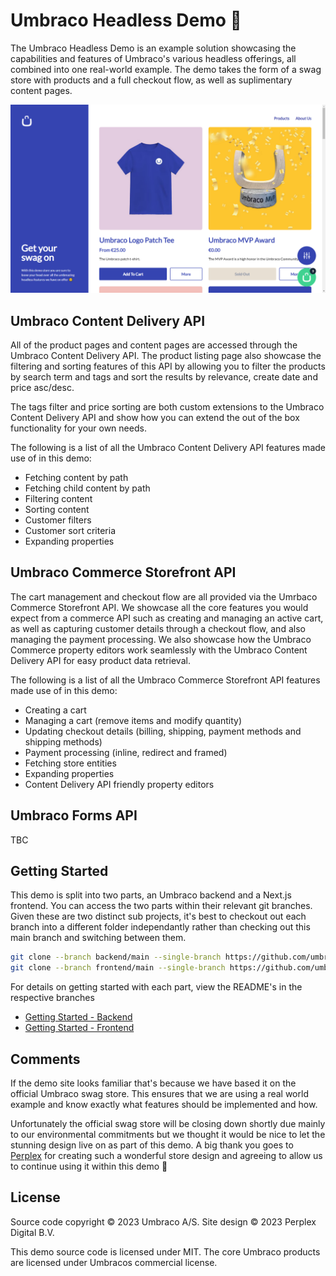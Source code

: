 # Umbraco Headless Demo 🦄

The Umbraco Headless Demo is an example solution showcasing the capabilities and features of Umbraco's various headless offerings, all combined into one real-world example. The demo takes the form of a swag store with products and a full checkout flow, as well as suplimentary content pages. 

![Homepage](assets/products.png)

## Umbraco Content Delivery API

All of the product pages and content pages are accessed through the Umbraco Content Delivery API. The product listing page also showcase the filtering and sorting features of this API by allowing you to filter the products by search term and tags and sort the results by relevance, create date and price asc/desc.

The tags filter and price sorting are both custom extensions to the Umbraco Content Delivery API and show how you can extend the out of the box functionality for your own needs.

The following is a list of all the Umbraco Content Delivery API features made use of in this demo:

* Fetching content by path
* Fetching child content by path
* Filtering content
* Sorting content
* Customer filters
* Customer sort criteria
* Expanding properties

## Umbraco Commerce Storefront API

The cart management and checkout flow are all provided via the Umrbaco Commerce Storefront API. We showcase all the core features you would expect from a commerce API such as creating and managing an active cart, as well as capturing customer details through a checkout flow, and also managing the payment processing. We also showcase how the Umbraco Commerce property editors work seamlessly with the Umbraco Content Delivery API for easy product data retrieval.

The following is a list of all the Umbraco Commerce Storefront API features made use of in this demo:

* Creating a cart
* Managing a cart (remove items and modify quantity)
* Updating checkout details (billing, shipping, payment methods and shipping methods)
* Payment processing (inline, redirect and framed)
* Fetching store entities
* Expanding properties
* Content Delivery API friendly property editors

## Umbraco Forms API

TBC

## Getting Started

This demo is split into two parts, an Umbraco backend and a Next.js frontend. You can access the two parts within their relevant git branches. Given these are two distinct sub projects, it's best to checkout out each branch into a different folder independantly rather than checking out this main branch and switching between them.

```bash
git clone --branch backend/main --single-branch https://github.com/umbraco/Umbraco.Headless.Demo.git backend
git clone --branch frontend/main --single-branch https://github.com/umbraco/Umbraco.Headless.Demo.git frontend

```

For details on getting started with each part, view the README's in the respective branches

* [Getting Started - Backend](https://github.com/umbraco/Umbraco.Headless.Demo/tree/backend/main/README.md#getting-started)
* [Getting Started - Frontend](https://github.com/umbraco/Umbraco.Headless.Demo/tree/backend/main/README.md#getting-started)

## Comments

If the demo site looks familiar that's because we have based it on the official Umbraco swag store. This ensures that we are using a real world example and know exactly what features should be implemented and how. 

Unfortunately the official swag store will be closing down shortly due mainly to our environmental commitments but we thought it would be nice to let the stunning design live on as part of this demo. A big thank you goes to [Perplex](https://perplex.nl/) for creating such a wonderful store design and agreeing to allow us to continue using it within this demo 🙌 

## License

Source code copyright © 2023 Umbraco A/S. Site design © 2023 Perplex Digital B.V.

This demo source code is licensed under MIT. The core Umbraco products are licensed under Umbracos commercial license.